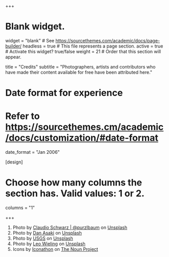 +++
# Blank widget.
widget = "blank"  # See https://sourcethemes.com/academic/docs/page-builder/
headless = true  # This file represents a page section.
active = true  # Activate this widget? true/false
weight = 21  # Order that this section will appear.

title = "Credits"
subtitle = "Photographers, artists and contributors who have made their content available for free have been attributed here."

# Date format for experience
#   Refer to https://sourcethemes.cm/academic/docs/customization/#date-format
date_format = "Jan 2006"

[design]
  # Choose how many columns the section has. Valid values: 1 or 2.
  columns = "1"

+++

1. Photo by <a href="https://unsplash.com/@purzlbaum?utm_source=unsplash&utm_medium=referral&utm_content=creditCopyText">Claudio Schwarz | @purzlbaum</a> on <a href="https://unsplash.com/@trivik/likes?utm_source=unsplash&utm_medium=referral&utm_content=creditCopyText">Unsplash</a>
2. Photo by <a href="https://unsplash.com/@danasaki?utm_source=unsplash&utm_medium=referral&utm_content=creditCopyText">Dan Asaki</a> on <a href="https://unsplash.com/s/photos/netherlands-aerial?utm_source=unsplash&utm_medium=referral&utm_content=creditCopyText">Unsplash</a>
3. Photo by <a href="https://unsplash.com/@usgs?utm_source=unsplash&utm_medium=referral&utm_content=creditCopyText">USGS</a> on <a href="https://unsplash.com/s/photos/ussg-satellite-gulf?utm_source=unsplash&utm_medium=referral&utm_content=creditCopyText">Unsplash</a>
4. Photo by <a href="https://unsplash.com/@leowieling?utm_source=unsplash&utm_medium=referral&utm_content=creditCopyText">Leo Wieling</a> on <a href="https://unsplash.com/s/photos/netherlands-aerial?utm_source=unsplash&utm_medium=referral&utm_content=creditCopyText">Unsplash</a>
5. Icons by [Iconathon](http://iconathon.org/) on [The Noun Project](https://thenounproject.com/)
